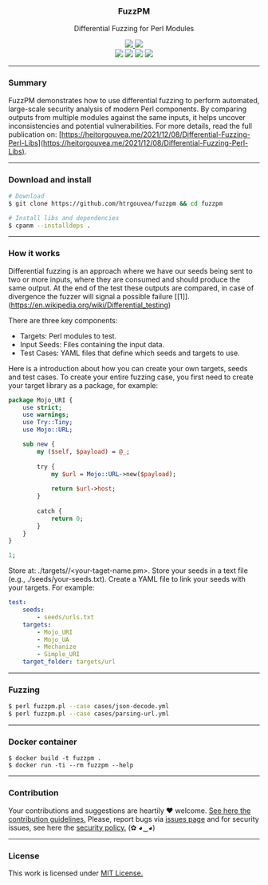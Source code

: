 <p align="center">
  <h3 align="center"><b>FuzzPM</b></h3>
  <p align="center">Differential Fuzzing for Perl Modules</p>
  <p align="center">
    <a href="https://github.com/htrgouvea/fuzzpm/blob/master/LICENSE.md">
      <img src="https://img.shields.io/badge/license-MIT-blue.svg">
    </a>
    <a href="https://github.com/htrgouvea/fuzzpm/releases">
      <img src="https://img.shields.io/badge/version-0.1.5-blue.svg">
    </a>
    <br/>
    <img src="https://github.com/htrgouvea/fuzzpm/actions/workflows/linter.yml/badge.svg">
    <img src="https://github.com/htrgouvea/fuzzpm/actions/workflows/zarn.yml/badge.svg">
    <img src="https://github.com/htrgouvea/fuzzpm/actions/workflows/security-gate.yml/badge.svg">
    <img src="https://github.com/htrgouvea/fuzzpm/actions/workflows/test-on-ubuntu.yml/badge.svg">
  </p>
</p>

---

### Summary

FuzzPM demonstrates how to use differential fuzzing to perform automated, large-scale security analysis of modern Perl components. By comparing outputs from multiple modules against the same inputs, it helps uncover inconsistencies and potential vulnerabilities. For more details, read the full publication on: [https://heitorgouvea.me/2021/12/08/Differential-Fuzzing-Perl-Libs](https://heitorgouvea.me/2021/12/08/Differential-Fuzzing-Perl-Libs).

---

### Download and install

```bash
# Download
$ git clone https://github.com/htrgouvea/fuzzpm && cd fuzzpm

# Install libs and dependencies
$ cpanm --installdeps .
```

---

### How it works

Differential fuzzing is an approach where we have our seeds being sent to two or more inputs, where they are consumed and should produce the same output. At the end of the test these outputs are compared, in case of divergence the fuzzer will signal a possible failure [[1]].(https://en.wikipedia.org/wiki/Differential_testing)

There are three key components:

 - Targets: Perl modules to test.
 - Input Seeds: Files containing the input data.
 - Test Cases: YAML files that define which seeds and targets to use.

Here is a introduction about how you can create your own targets, seeds and test cases.
To create your entire fuzzing case, you first need to create your target library as a package, for example:

```perl
package Mojo_URI {
    use strict;
    use warnings;
    use Try::Tiny;
    use Mojo::URL;

    sub new {
        my ($self, $payload) = @_;
        
        try {
            my $url = Mojo::URL->new($payload);
            
            return $url->host;
        }
        
        catch {
            return 0;
        }
    }
}

1;
```

Store at: ./targets/<folder>/<your-taget-name.pm>.
Store your seeds in a text file (e.g., ./seeds/your-seeds.txt).
Create a YAML file to link your seeds with your targets. For example:

```yaml
test:
    seeds:
        - seeds/urls.txt
    targets:
        - Mojo_URI
        - Mojo_UA
        - Mechanize
        - Simple_URI
    target_folder: targets/url
```

---

### Fuzzing

```bash
$ perl fuzzpm.pl --case cases/json-decode.yml
$ perl fuzzpm.pl --case cases/parsing-url.yml
```

---

### Docker container

```
$ docker build -t fuzzpm .
$ docker run -ti --rm fuzzpm --help
```

---

### Contribution

Your contributions and suggestions are heartily ♥ welcome. [See here the contribution guidelines.](/.github/CONTRIBUTING.md) Please, report bugs via [issues page](https://github.com/htrgouvea/fuzzpm/issues) and for security issues, see here the [security policy.](/SECURITY.md) (✿ ◕‿◕)

---

### License

This work is licensed under [MIT License.](/LICENSE.md)